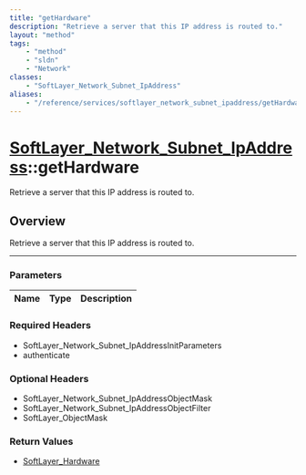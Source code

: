 ```yaml
---
title: "getHardware"
description: "Retrieve a server that this IP address is routed to."
layout: "method"
tags:
    - "method"
    - "sldn"
    - "Network"
classes:
    - "SoftLayer_Network_Subnet_IpAddress"
aliases:
    - "/reference/services/softlayer_network_subnet_ipaddress/getHardware"
---
```

# [SoftLayer_Network_Subnet_IpAddress](/reference/services/SoftLayer_Network_Subnet_IpAddress)::getHardware


Retrieve a server that this IP address is routed to.


## Overview 
Retrieve a server that this IP address is routed to.

-----

### Parameters 
|Name | Type | Description |
| --- | --- | --- |


### Required Headers
* SoftLayer_Network_Subnet_IpAddressInitParameters
* authenticate


### Optional Headers
* SoftLayer_Network_Subnet_IpAddressObjectMask
* SoftLayer_Network_Subnet_IpAddressObjectFilter
* SoftLayer_ObjectMask

### Return Values
* <a href='/reference/datatypes/SoftLayer_Hardware'>SoftLayer_Hardware </a>




